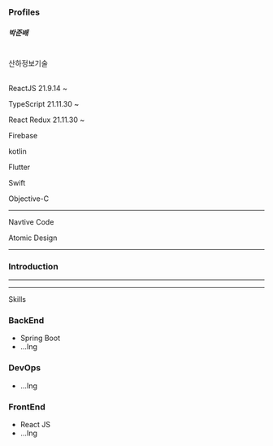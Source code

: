 ### Profiles 

##### 박준배  

<br>
산하정보기술
<br><br>

ReactJS 21.9.14 ~

TypeScript 21.11.30 ~

React Redux 21.11.30 ~
 
Firebase

kotlin

Flutter

Swift

Objective-C

***

Navtive Code

Atomic Design


***

### Introduction





***


***
Skills

### BackEnd 

- Spring Boot
- ...Ing

### DevOps

- ...Ing

### FrontEnd

- React JS
- ...Ing


<br>
